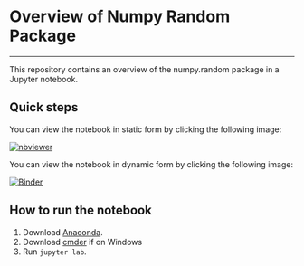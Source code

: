 # Overview of Numpy Random Package

***

This repository contains an overview of the numpy.random package in a Jupyter notebook.

## Quick steps

You can view the notebook in static form by clicking the following image:

[![nbviewer](https://raw.githubusercontent.com/jupyter/design/master/logos/Badges/nbviewer_badge.svg)](https://nbviewer.org/github/krystianopryszek99/numpy-random/blob/main/numpy-random.ipynb)

You can view the notebook in dynamic form by clicking the following image:

[![Binder](https://mybinder.org/badge_logo.svg)](https://mybinder.org/v2/gh/krystianopryszek99/numpy-random/HEAD?labpath=numpy-random.ipynb)

## How to run the notebook

1. Download [Anaconda](https://www.anaconda.com/products/individual).
2. Download [cmder](https://cmder.net/) if on Windows
3. Run `jupyter lab`.
